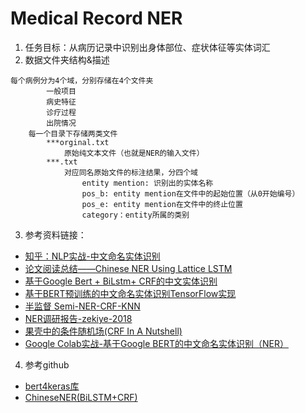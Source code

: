 # Medical Record NER
1. 任务目标：从病历记录中识别出身体部位、症状体征等实体词汇
2. 数据文件夹结构&描述
```angular2
每个病例分为4个域，分别存储在4个文件夹
		一般项目
		病史特征
		诊疗过程
		出院情况
	每一个目录下存储两类文件
		***orginal.txt
			原始纯文本文件（也就是NER的输入文件）
		***.txt
			对应同名原始文件的标注结果，分四个域
				entity mention: 识别出的实体名称
				pos_b: entity mention在文件中的起始位置（从0开始编号）
				pos_e: entity mention在文件中的终止位置
				category：entity所属的类别
```
3. 参考资料链接：
 - [知乎：NLP实战-中文命名实体识别](https://zhuanlan.zhihu.com/p/61227299)
 - [论文阅读总结——Chinese NER Using Lattice LSTM](https://blog.csdn.net/qq_32728345/article/details/81264853)
 - [基于Google Bert + BiLstm+ CRF的中文实体识别](https://blog.csdn.net/yanwiicq/article/details/88352831)
 - [基于BERT预训练的中文命名实体识别TensorFlow实现](https://blog.csdn.net/macanv/article/details/85684284)
 - [半监督 Semi-NER-CRF-KNN](https://blog.csdn.net/qq_25439417/article/details/83016016?ops_request_misc=%7B%22request%5Fid%22%3A%22158202826719724839258778%22%2C%22scm%22%3A%2220140713.130056874..%22%7D&request_id=158202826719724839258778&biz_id=0&utm_source=distribute.pc_search_result.none-task)
 - [NER调研报告-zekiye-2018](https://zekizz.github.io/NER_survey_zeki.pdf)
 - [果壳中的条件随机场(CRF In A Nutshell)](https://spaces.ac.cn/archives/4695)
 - [Google Colab实战-基于Google BERT的中文命名实体识别（NER）](https://blog.csdn.net/weixin_42441790/article/details/86751031)

4. 参考github
 - [bert4keras库](https://github.com/bojone/bert4keras)
 - [ChineseNER(BiLSTM+CRF)](https://github.com/HulkZhang001/ChineseNER)
 